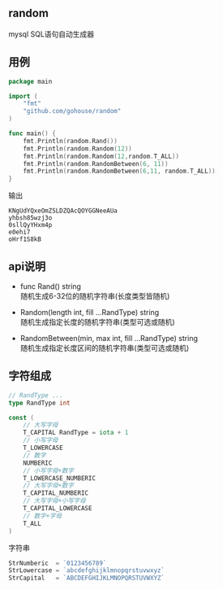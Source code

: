 ## random
mysql SQL语句自动生成器

## 用例
```go
package main

import (
	"fmt"
	"github.com/gohouse/random"
)

func main() {
	fmt.Println(random.Rand())
	fmt.Println(random.Random(12))
	fmt.Println(random.Random(12,random.T_ALL))
	fmt.Println(random.RandomBetween(6, 11))
	fmt.Println(random.RandomBetween(6,11, random.T_ALL))
}
```
输出
```shell script
KNgUdYQxeOmZSLDZQAcQOYGGNeeAUa
yhbsh85wzj3o
0sllQyYHxm4p
e0ehi7
oHrf1S8kB
```

## api说明
- func Rand() string  
随机生成6-32位的随机字符串(长度类型皆随机)  

- Random(length int, fill ...RandType) string  
随机生成指定长度的随机字符串(类型可选或随机)  

- RandomBetween(min, max int, fill ...RandType) string  
随机生成指定长度区间的随机字符串(类型可选或随机)


## 字符组成
```go
// RandType ...
type RandType int

const (
	// 大写字母
	T_CAPITAL RandType = iota + 1
	// 小写字母
	T_LOWERCASE
	// 数字
	NUMBERIC
	// 小写字母+数字
	T_LOWERCASE_NUMBERIC
	// 大写字母+数字
	T_CAPITAL_NUMBERIC
	// 大写字母+小写字母
	T_CAPITAL_LOWERCASE
	// 数字+字母
	T_ALL
)
```
字符串
```go
StrNumberic  = `0123456789`
StrLowercase = `abcdefghijklmnopqrstuvwxyz`
StrCapital   = `ABCDEFGHIJKLMNOPQRSTUVWXYZ`
```
